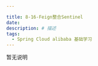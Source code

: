 ```yaml
---

title: 8-16-Feign整合Sentinel
date: 
description: # 描述
tags: 
  - Spring Cloud alibaba 基础学习
---
```


暂无说明

<!-- more -->


